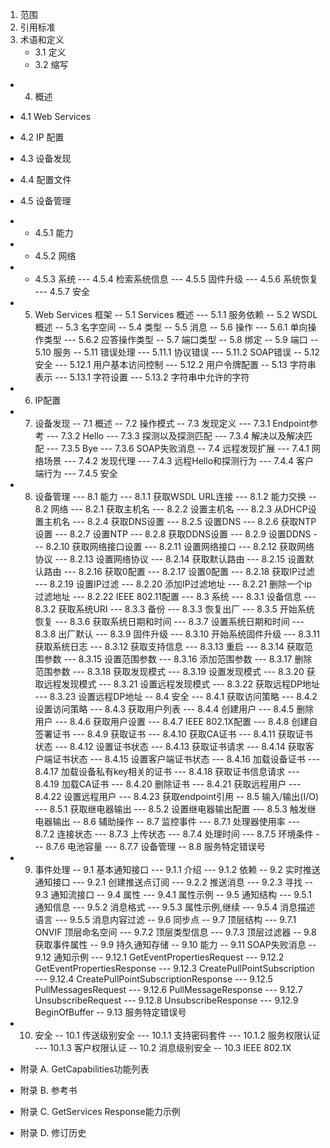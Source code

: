 1. 范围
2. 引用标准
3. 术语和定义
    - 3.1 定义
    - 3.2 缩写
- 4. 概述
 - 4.1 Web Services
 - 4.2 IP 配置
 - 4.3 设备发现
 - 4.4 配置文件
 - 4.5 设备管理
 - - 4.5.1 能力
 - - 4.5.2 网络
 - - 4.5.3 系统
--- 4.5.4 检索系统信息
--- 4.5.5 固件升级
--- 4.5.6 系统恢复
--- 4.5.7 安全
- 5. Web Services 框架
-- 5.1 Services 概述
--- 5.1.1 服务依赖
-- 5.2 WSDL 概述
-- 5.3 名字空间
-- 5.4 类型
-- 5.5 消息
-- 5.6 操作
--- 5.6.1 单向操作类型
--- 5.6.2 应答操作类型
-- 5.7 端口类型
-- 5.8 绑定
-- 5.9 端口
-- 5.10 服务
-- 5.11 错误处理
--- 5.11.1 协议错误
--- 5.11.2 SOAP错误
-- 5.12 安全
--- 5.12.1 用户基本访问控制
--- 5.12.2 用户令牌配置
-- 5.13 字符串表示
--- 5.13.1 字符设置
--- 5.13.2 字符串中允许的字符
- 6. IP配置
- 7. 设备发现
-- 7.1 概述
-- 7.2 操作模式
-- 7.3 发现定义
--- 7.3.1 Endpoint参考
--- 7.3.2 Hello
--- 7.3.3 探测以及探测匹配
--- 7.3.4 解决以及解决匹配
--- 7.3.5 Bye
--- 7.3.6 SOAP失败消息
-- 7.4 远程发现扩展
--- 7.4.1 网络场景
--- 7.4.2 发现代理 
--- 7.4.3 远程Hello和探测行为
--- 7.4.4 客户端行为
--- 7.4.5 安全
- 8. 设备管理
--- 8.1 能力
--- 8.1.1 获取WSDL URL连接
--- 8.1.2 能力交换
-- 8.2 网络
--- 8.2.1 获取主机名
--- 8.2.2 设置主机名
--- 8.2.3 从DHCP设置主机名
--- 8.2.4 获取DNS设置
--- 8.2.5 设置DNS
--- 8.2.6 获取NTP设置
--- 8.2.7 设置NTP
--- 8.2.8 获取DDNS设置
--- 8.2.9 设置DDNS
--- 8.2.10 获取网络接口设置
--- 8.2.11 设置网络接口
--- 8.2.12 获取网络协议
--- 8.2.13 设置网络协议
--- 8.2.14 获取默认路由
--- 8.2.15 设置默认路由
--- 8.2.16 获取0配置
--- 8.2.17 设置0配置
--- 8.2.18 获取IP过滤
--- 8.2.19 设置IP过滤
--- 8.2.20 添加IP过滤地址
--- 8.2.21 删除一个ip过滤地址
--- 8.2.22 IEEE 802.11配置
--- 8.3 系统
--- 8.3.1 设备信息
--- 8.3.2 获取系统URI
--- 8.3.3 备份
--- 8.3.3 恢复出厂
--- 8.3.5 开始系统恢复
--- 8.3.6 获取系统日期和时间
--- 8.3.7 设置系统日期和时间
--- 8.3.8 出厂默认
--- 8.3.9 固件升级
--- 8.3.10 开始系统固件升级
--- 8.3.11 获取系统日志
--- 8.3.12 获取支持信息
--- 8.3.13 重启
--- 8.3.14 获取范围参数
--- 8.3.15 设置范围参数
--- 8.3.16 添加范围参数
--- 8.3.17 删除范围参数
--- 8.3.18 获取发现模式
--- 8.3.19 设置发现模式
--- 8.3.20 获取远程发现模式
--- 8.3.21 设置远程发现模式
--- 8.3.22 获取远程DP地址
--- 8.3.23 设置远程DP地址
-- 8.4 安全
--- 8.4.1 获取访问策略
--- 8.4.2 设置访问策略
--- 8.4.3 获取用户列表
--- 8.4.4 创建用户
--- 8.4.5 删除用户
--- 8.4.6 获取用户设置
--- 8.4.7 IEEE 802.1X配置
--- 8.4.8 创建自签署证书
--- 8.4.9 获取证书
--- 8.4.10 获取CA证书
--- 8.4.11 获取证书状态
--- 8.4.12 设置证书状态
--- 8.4.13 获取证书请求
--- 8.4.14 获取客户端证书状态
--- 8.4.15 设置客户端证书状态
--- 8.4.16 加载设备证书
--- 8.4.17 加载设备私有key相关的证书
--- 8.4.18 获取证书信息请求
--- 8.4.19 加载CA证书
--- 8.4.20 删除证书
--- 8.4.21 获取远程用户
--- 8.4.22 设置远程用户
--- 8.4.23 获取endpoint引用
-- 8.5 输入/输出(I/O)
--- 8.5.1 获取继电器输出
--- 8.5.2 设置继电器输出配置
--- 8.5.3 触发继电器输出
-- 8.6 辅助操作
-- 8.7 监控事件
--- 8.7.1 处理器使用率
--- 8.7.2 连接状态
--- 8.7.3 上传状态
--- 8.7.4 处理时间
--- 8.7.5 环境条件
--- 8.7.6 电池容量
--- 8.7.7 设备管理
-- 8.8 服务特定错误号
- 9. 事件处理
-- 9.1 基本通知接口
--- 9.1.1 介绍
--- 9.1.2 依赖
-- 9.2 实时推送通知接口
--- 9.2.1 创建推送点订阅
--- 9.2.2 推送消息
--- 9.2.3 寻找
-- 9.3 通知流接口
-- 9.4 属性
--- 9.4.1 属性示例
-- 9.5 通知结构
--- 9.5.1 通知信息
--- 9.5.2 消息格式
--- 9.5.3 属性示例,继续
--- 9.5.4 消息描述语言
--- 9.5.5 消息内容过滤
-- 9.6 同步点
-- 9.7 顶层结构
--- 9.7.1 ONVIF 顶层命名空间
--- 9.7.2 顶层类型信息
--- 9.7.3 顶层过滤器
-- 9.8 获取事件属性
-- 9.9 持久通知存储
-- 9.10 能力
-- 9.11 SOAP失败消息
-- 9.12 通知示例
--- 9.12.1 GetEventPropertiesRequest
--- 9.12.2 GetEventPropertiesResponse
--- 9.12.3 CreatePullPointSubscription
--- 9.12.4 CreatePullPointSubscriptionResponse
--- 9.12.5 PullMessagesRequest
--- 9.12.6 PullMessageResponse
--- 9.12.7 UnsubscribeRequest
--- 9.12.8 UnsubscribeResponse
--- 9.12.9 BeginOfBuffer
-- 9.13 服务特定错误号
- 10. 安全
-- 10.1 传送级别安全
--- 10.1.1 支持密码套件
--- 10.1.2 服务权限认证
--- 10.1.3 客户权限认证
-- 10.2 消息级别安全
-- 10.3 IEEE 802.1X

- 附录 A. GetCapabilities功能列表
- 附录 B. 参考书
- 附录 C. GetServices Response能力示例
- 附录 D. 修订历史
















